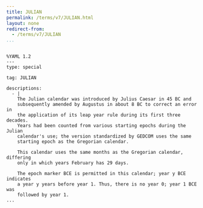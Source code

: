 ```yaml
---
title: JULIAN
permalink: /terms/v7/JULIAN.html
layout: none
redirect-from:
  - /terms/v7/JULIAN
...
```


```

%YAML 1.2
---
type: special

tag: JULIAN

descriptions:
  - |
    The Julian calendar was introduced by Julius Caesar in 45 BC and
    subsequently amended by Augustus in about 8 BC to correct an error in
    the application of its leap year rule during its first three decades.
    Years had been counted from various starting epochs during the Julian
    calendar's use; the version standardized by GEDCOM uses the same
    starting epoch as the Gregorian calendar.
    
    This calendar uses the same months as the Gregorian calendar, differing
    only in which years February has 29 days.
    
    The epoch marker BCE is permitted in this calendar; year y BCE indicates
    a year y years before year 1. Thus, there is no year 0; year 1 BCE was
    followed by year 1.
...

```